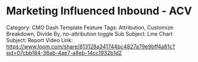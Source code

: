# Marketing Influenced Inbound - ACV

Category: CMO Dash Template
Feature Tags: Attribution, Customize Breakdown, Divide By, no-attribution toggle
Sub Subject: Line Chart
Subject: Report
Video Link: https://www.loom.com/share/813128a341744bc4827a79e9bff4a81c?sid=07cbb184-36ab-4ae7-a8eb-14cc1932b1d2
